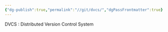```yaml
---
{"dg-publish":true,"permalink":"//git/dvcs/","dgPassFrontmatter":true}
---
```



DVCS : Distributed Version Control System